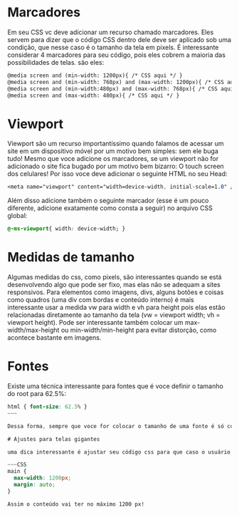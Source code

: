 # Marcadores

Em seu CSS vc deve adicionar um recurso chamado marcadores. Eles servem para dizer que o código CSS dentro dele deve ser aplicado sob uma condição, que nesse caso é o
tamanho da tela em pixels. É interessante considerar 4 marcadores para seu código, pois eles cobrem a maioria das possibilidades de telas. são eles:

~~~HTML
@media screen and (min-width: 1200px){ /* CSS aqui */ }
@media screen and (min-width: 768px) and (max-width: 1200px){ /* CSS aqui */ }
@media screen and (min-width:480px) and (max-width: 768px){ /* CSS aqui */ }
@media screen and (max-width: 480px){ /* CSS aqui */ }
~~~

# Viewport

Viewport são um recurso importantíssimo quando falamos de acessar um site em um dispositivo móvel por um motivo bem simples: sem ele buga tudo! Mesmo que voce adicione
os marcadores, se um viewport não for adicionado o site fica bugado por um motivo bem bizarro: O touch screen dos celulares! Por isso voce deve adicionar o seguinte HTML no seu Head:

~~~CSS 
<meta name="viewport" content="width=device-width, initial-scale=1.0" /> 
~~~

Além disso adicione também o seguinte marcador (esse é um pouco diferente, adicione exatamente como consta a seguir) no arquivo CSS global:

~~~CSS
@-ms-viewport{ width: device-width; }
~~~

# Medidas de tamanho

Algumas medidas do css, como pixels, são interessantes quando se está desenvolvendo algo que pode ser fixo, mas elas não se adequam a sites responsivos. Para elementos
como imagens, divs, alguns botões e coisas como quadros (uma div com bordas e conteúdo interno) é mais interessante usar a medida vw para width e vh para height pois elas estão relacionadas diretamente ao tamanho da tela (vw = viewport width; vh = viewport height). Pode ser interessante também colocar um max-width/max-height ou 
min-width/min-height para evitar distorção, como acontece bastante em imagens.

# Fontes

Existe uma técnica interessante para fontes que é voce definir o tamanho do root para 62.5%:

~~~~CSS
html { font-size: 62.5% }
~~~

Dessa forma, sempre que voce for colocar o tamanho de uma fonte é só colocar com a medida "rem" pois assim cada rem vai equivaler a 10px. Então sempre que é só adicionar marcadores para o seu html e definir porcentagens diferentes para essa font-size do html que ela ajusta todas as outras.

# Ajustes para telas gigantes

uma dica interessante é ajustar seu código css para que caso o usuário esteja em uma tela muito grande (como uma televisão) as coisas não fiquem gigantescas e desproporcionais. Para isso devemos definir algumas caracteristicas ao main do projeto:

~~~CSS
main {
  max-width: 1200px;
  margin: auto;
}

Assim o conteúdo vai ter no máximo 1200 px!
